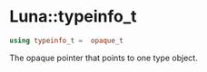 # Luna::typeinfo_t

```c++
using typeinfo_t =  opaque_t
```

The opaque pointer that points to one type object. 

